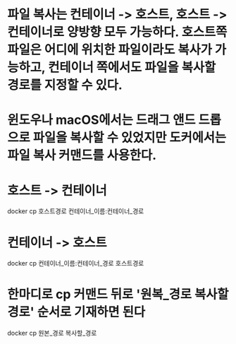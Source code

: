 <!-- 실전에 활용 가능한 컨테이너 사용법을 익히자 -->
<!-- 컨테이너와 호스트 간에 파일 복사하기 -->
<!-- 파일 복사 -->
# 파일 복사는 컨테이너 -> 호스트, 호스트 -> 컨테이너로 양방향 모두 가능하다. 호스트쪽 파일은 어디에 위치한 파일이라도 복사가 가능하고, 컨테이너 쪽에서도 파일을 복사할 경로를 지정할 수 있다.

<!-- 파일 복사 커맨드 : docker cp (docker container cp) -->
# 윈도우나 macOS에서는 드래그 앤드 드롭으로 파일을 복사할 수 있었지만 도커에서는 파일 복사 커맨드를 사용한다.

# 호스트 -> 컨테이너
docker cp 호스트경로 컨테이너_이름:컨테이너_경로

# 컨테이너 -> 호스트
docker cp 컨테이너_이름:컨테이너_경로 호스트경로

# 한마디로 cp 커맨드 뒤로 '원복_경로 복사할 경로' 순서로 기재하면 된다
docker cp 원본_경로 복사할_경로



